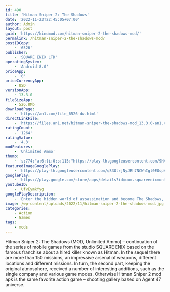 ```yaml
---
id: 490
title: 'Hitman Sniper 2: The Shadows'
date: '2022-11-23T22:45:05+07:00'
author: Admin
layout: post
guid: 'https://kindmod.com/hitman-sniper-2-the-shadows-mod/'
permalink: /hitman-sniper-2-the-shadows-mod/
postIDCopy:
    - '6526'
publisher:
    - 'SQUARE ENIX LTD'
operatingSystem:
    - 'Android 8.0'
priceApp:
    - '0'
priceCurrencyApp:
    - USD
versionApp:
    - 13.3.0
fileSizeApp:
    - 526.8Mb
downloadPage:
    - 'https://an1.com/file_6526-dw.html'
directLinkFile:
    - 'https://files.an1.net/hitman-sniper-the-shadows-mod_13.3.0-an1.com.apk'
ratingCount:
    - '1264'
ratingValue:
    - '4.3'
modFeatures:
    - 'Unlimited Ammo'
thumb:
    - 's:774:"a:6:{i:0;s:115:"https://play-lh.googleusercontent.com/9HAYhrMTbE_Zfsr7XiLmMWbtfTiOA9KiH4qi0Gr9Z-9kExFiOZb1DouXszpLyghpa-c=w526-h296";i:1;s:115:"https://play-lh.googleusercontent.com/RMDhBjjOflUygq6jimDXnTApWMv8jbc51d0ePvv3l19jbQ9mcWNQFb6_0yblEV58MQU=w526-h296";i:2;s:115:"https://play-lh.googleusercontent.com/rxT1jlCq1XAOyc09aAA4OYzUjcWsO3uBDvgJaCY5VGcVFyPE5NFpXfuvtzyi3guWCTk=w526-h296";i:3;s:115:"https://play-lh.googleusercontent.com/n4FcVxJQBIHh0MO9pDbLRbftrNGKKelgw1m3wPAiudQ8xmcNASA2SvmapaGWj6QNjaE=w526-h296";i:4;s:116:"https://play-lh.googleusercontent.com/mgjLq2JRZI3ZzOu77sn2rvnYVgL7JX2bJ9D8pmwJA6Sks5xgfaz3e7VO7ut6CwKSpVSr=w526-h296";i:5;s:114:"https://play-lh.googleusercontent.com/tsb0eBwZS-dBTtB3wXBRiHWwaPYs8njHBplZbxE0Cl5865V8O0glqnGyZzPx-2ihbA=w526-h296";}";'
featuredImageGooglePlay:
    - 'https://play-lh.googleusercontent.com/qS3OtrjNyJRh7NCWhIgl0EOspVj6sQwj-TTVFZlXra0Me6LzcyqK4c0qKC87tR8R_Wcl'
googlePlay:
    - 'https://play.google.com/store/apps/details?id=com.squareenixmontreal.hitmansniper2'
youtubeID:
    - _UfvEymkYyg
googlePlayDescription:
    - 'Enter the hidden world of assassination and become The Shadows, a team of highly-skilled snipers. Embark on globetrotting assignments, eliminate targets with stealth and creativity, engage in fierce competition and build your reputation as the International Contract Agency (ICA) Elite Agents!BUILD YOUR SNIPER REPUTATIONUse skill and strategy to compete against other players.'
image: /wp-content/uploads/2022/11/hitman-sniper-2-the-shadows-mod.jpg
categories:
    - Action
    - Games
tags:
    - mods
---
```


Hitman Sniper 2: The Shadows (MOD, Unlimited Ammo) – continuation of the series of mobile games from the studio SQUARE ENIX based on the famous franchise about a hired killer known as Hitman. In the sequel there are more than 150 missions, an impressive arsenal of weapons, different locations and different missions. In turn, the second part, keeping the original atmosphere, received a number of interesting additions, such as the single company and various game modes. Otherwise Hitman Sniper 2 mod apk is the same favorite action game – shooting gallery based on Agent 47 universe.